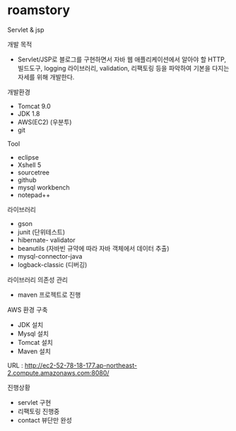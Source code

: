 # roamstory
Servlet &amp; jsp 

개발 목적
-  Servlet/JSP로 블로그를 구현하면서 자바 웹 애플리케이션에서 알아야 할 HTTP,빌드도구, 
   logging 라이브러리, validation, 리팩토링 등을 파악하여 기본을 다지는 자세를 위해 개발한다.

개발환경
- Tomcat 9.0
- JDK 1.8
- AWS(EC2) (우분투)
- git

Tool
 - eclipse
 - Xshell 5 
 - sourcetree
 - github
 - mysql workbench
 - notepad++
 
라이브러리
 - gson
 - junit (단위테스트)
 - hibernate- validator
 - beanutils (자바빈 규약에 따라 자바 객체에서 데이터 추출)
 - mysql-connector-java
 - logback-classic (디버깅)
 
라이브러리 의존성 관리
 - maven 프로젝트로 진행
 
AWS 환경 구축
- JDK 설치
- Mysql 설치
- Tomcat 설치
- Maven 설치
 
 
URL : http://ec2-52-78-18-177.ap-northeast-2.compute.amazonaws.com:8080/
 
진행상황
- servlet 구현
- 리팩토링 진행중
- contact 뷰단만 완성 
